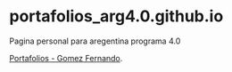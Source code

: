 # portafolios_arg4.0.github.io
Pagina personal para aregentina programa 4.0

 [Portafolios - Gomez Fernando](https://gomezfernando1995.github.io/portafolios_arg4.0.github.io/).
